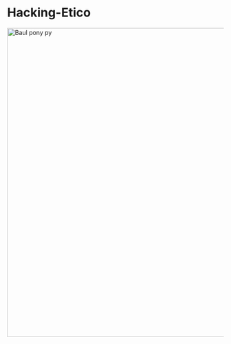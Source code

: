 # Hacking-Etico
<img width="1280" height="720" alt="Baul pony py" src="https://github.com/user-attachments/assets/c76e8e37-bd82-42da-8ed6-bddeb8904894" />
